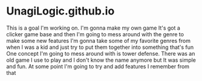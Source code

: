 # UnagiLogic.github.io
This is a goal I'm working on. I'm gonna make my own game
It's got a clicker game base and then I'm going to mess around with the genre to make some new features
I'm gonna take some of my favorite genres from when I was a kid and just try to put them together into something that's fun
One concept I'm going to mess around with is tower defense.
There was an old game I use to play and I don't know the name anymore but It was simple and fun. At some point I'm going to try and add features I remember from that